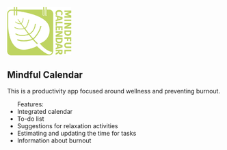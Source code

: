 
<img src="img/logo.png" width="150px"><h2>   Mindful Calendar</h2></img>
<p>This is a productivity app focused around wellness and preventing burnout. </p>
<ul> Features: 
  <li> Integrated calendar</li>
  <li> To-do list</li>
  <li> Suggestions for relaxation activities </li>
  <li> Estimating and updating the time for tasks </li>
  <li> Information about burnout </li>
  </ul>
